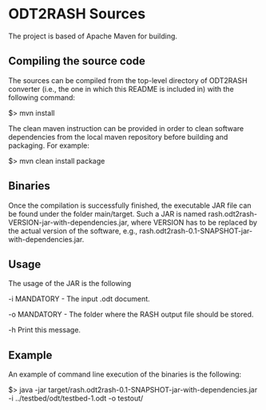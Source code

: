 # ODT2RASH Sources

The project is based of Apache Maven for building.

## Compiling the source code
The sources can be compiled from the top-level directory of ODT2RASH converter (i.e., the one in which this README is included in) with the following command:

$> mvn install

The clean maven instruction can be provided in order to clean software dependencies from the local maven repository before building and packaging. For example:

$> mvn clean install package

## Binaries

Once the compilation is successfully finished, the executable JAR file can be found under the folder main/target.
Such a JAR is named rash.odt2rash-VERSION-jar-with-dependencies.jar, where VERSION has to be replaced by the actual version of the software, e.g., rash.odt2rash-0.1-SNAPSHOT-jar-with-dependencies.jar.


## Usage
The usage of the JAR is the following

 -i  <file>		MANDATORY - The input .odt document.

 -o  <folder>	MANDATORY - The folder where the RASH output file should be stored.

 -h  			Print this message.

## Example

An example of command line execution of the binaries is the following:

$> java -jar target/rash.odt2rash-0.1-SNAPSHOT-jar-with-dependencies.jar -i ../testbed/odt/testbed-1.odt -o testout/